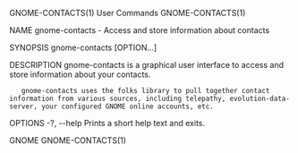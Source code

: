 GNOME-CONTACTS(1)                                                                               User Commands                                                                               GNOME-CONTACTS(1)



NAME
       gnome-contacts - Access and store information about contacts

SYNOPSIS
       gnome-contacts [OPTION...]

DESCRIPTION
       gnome-contacts is a graphical user interface to access and store information about your contacts.

       gnome-contacts uses the folks library to pull together contact information from various sources, including telepathy, evolution-data-server, your configured GNOME online accounts, etc.

OPTIONS
       -?, --help
           Prints a short help text and exits.



GNOME                                                                                                                                                                                       GNOME-CONTACTS(1)
